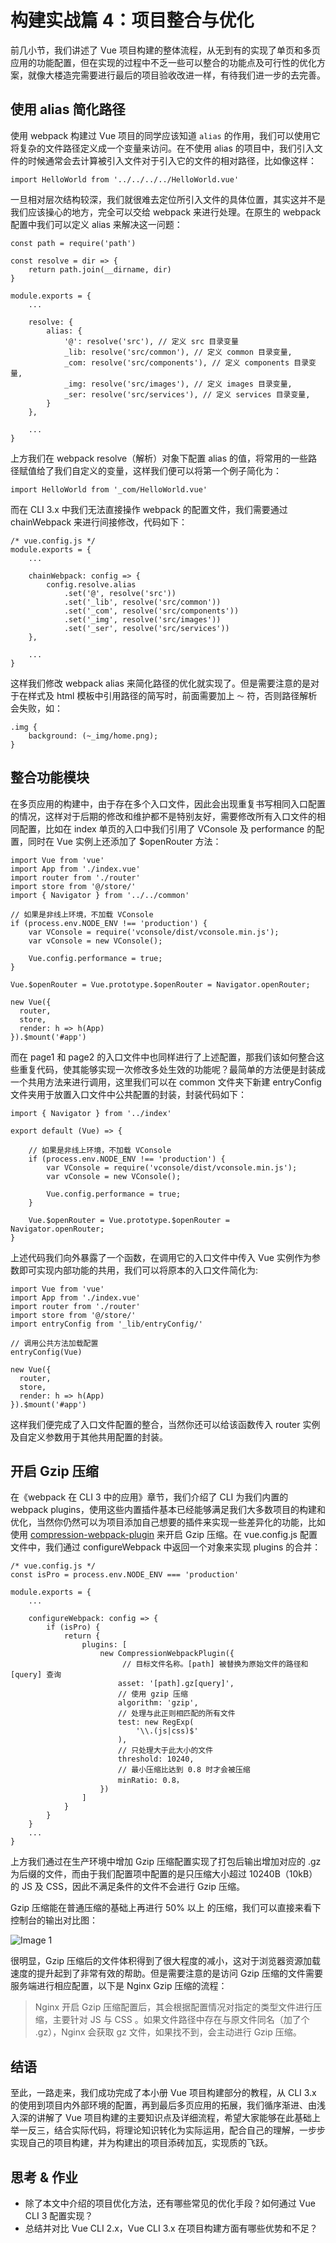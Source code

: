 # 构建实战篇 4：项目整合与优化

前几小节，我们讲述了 Vue 项目构建的整体流程，从无到有的实现了单页和多页应用的功能配置，但在实现的过程中不乏一些可以整合的功能点及可行性的优化方案，就像大楼造完需要进行最后的项目验收改进一样，有待我们进一步的去完善。

## 使用 alias 简化路径

使用 webpack 构建过 Vue 项目的同学应该知道 `alias` 的作用，我们可以使用它将复杂的文件路径定义成一个变量来访问。在不使用 alias 的项目中，我们引入文件的时候通常会去计算被引入文件对于引入它的文件的相对路径，比如像这样：

    import HelloWorld from '../../../../HelloWorld.vue'

一旦相对层次结构较深，我们就很难去定位所引入文件的具体位置，其实这并不是我们应该操心的地方，完全可以交给 webpack 来进行处理。在原生的 webpack 配置中我们可以定义 alias 来解决这一问题：

    const path = require('path')

    const resolve = dir => {
        return path.join(__dirname, dir)
    }

    module.exports = {
        ...

        resolve: {
            alias: {
                '@': resolve('src'), // 定义 src 目录变量
                _lib: resolve('src/common'), // 定义 common 目录变量,
                _com: resolve('src/components'), // 定义 components 目录变量,
                _img: resolve('src/images'), // 定义 images 目录变量,
                _ser: resolve('src/services'), // 定义 services 目录变量,
            }
        },

        ...
    }

上方我们在 webpack resolve（解析）对象下配置 alias 的值，将常用的一些路径赋值给了我们自定义的变量，这样我们便可以将第一个例子简化为：

    import HelloWorld from '_com/HelloWorld.vue'

而在 CLI 3.x 中我们无法直接操作 webpack 的配置文件，我们需要通过 chainWebpack 来进行间接修改，代码如下：

    /* vue.config.js */
    module.exports = {
        ...

        chainWebpack: config => {
            config.resolve.alias
                .set('@', resolve('src'))
                .set('_lib', resolve('src/common'))
                .set('_com', resolve('src/components'))
                .set('_img', resolve('src/images'))
                .set('_ser', resolve('src/services'))
        },

        ...
    }

这样我们修改 webpack alias 来简化路径的优化就实现了。但是需要注意的是对于在样式及 html 模板中引用路径的简写时，前面需要加上 `～` 符，否则路径解析会失败，如：

    .img {
        background: (~_img/home.png);
    }

## 整合功能模块

在多页应用的构建中，由于存在多个入口文件，因此会出现重复书写相同入口配置的情况，这样对于后期的修改和维护都不是特别友好，需要修改所有入口文件的相同配置，比如在 index 单页的入口中我们引用了 VConsole 及 performance 的配置，同时在 Vue 实例上还添加了 $openRouter 方法：

    import Vue from 'vue'
    import App from './index.vue'
    import router from './router'
    import store from '@/store/'
    import { Navigator } from '../../common'

    // 如果是非线上环境，不加载 VConsole
    if (process.env.NODE_ENV !== 'production') {
        var VConsole = require('vconsole/dist/vconsole.min.js');
        var vConsole = new VConsole();

        Vue.config.performance = true;
    }

    Vue.$openRouter = Vue.prototype.$openRouter = Navigator.openRouter;

    new Vue({
      router,
      store,
      render: h => h(App)
    }).$mount('#app')

而在 page1 和 page2 的入口文件中也同样进行了上述配置，那我们该如何整合这些重复代码，使其能够实现一次修改多处生效的功能呢？最简单的方法便是封装成一个共用方法来进行调用，这里我们可以在 common 文件夹下新建 entryConfig 文件夹用于放置入口文件中公共配置的封装，封装代码如下：

    import { Navigator } from '../index'

    export default (Vue) => {

        // 如果是非线上环境，不加载 VConsole
        if (process.env.NODE_ENV !== 'production') {
            var VConsole = require('vconsole/dist/vconsole.min.js');
            var vConsole = new VConsole();

            Vue.config.performance = true;
        }

        Vue.$openRouter = Vue.prototype.$openRouter = Navigator.openRouter;
    }

上述代码我们向外暴露了一个函数，在调用它的入口文件中传入 Vue 实例作为参数即可实现内部功能的共用，我们可以将原本的入口文件简化为:

    import Vue from 'vue'
    import App from './index.vue'
    import router from './router'
    import store from '@/store/'
    import entryConfig from '_lib/entryConfig/'

    // 调用公共方法加载配置
    entryConfig(Vue)

    new Vue({
      router,
      store,
      render: h => h(App)
    }).$mount('#app')

这样我们便完成了入口文件配置的整合，当然你还可以给该函数传入 router 实例及自定义参数用于其他共用配置的封装。

## 开启 Gzip 压缩

在《webpack 在 CLI 3 中的应用》章节，我们介绍了 CLI 为我们内置的 webpack plugins，使用这些内置插件基本已经能够满足我们大多数项目的构建和优化，当然你仍然可以为项目添加自己想要的插件来实现一些差异化的功能，比如使用 [compression-webpack-plugin][] 来开启 Gzip 压缩。在 vue.config.js 配置文件中，我们通过 configureWebpack 中返回一个对象来实现 plugins 的合并：

    /* vue.config.js */
    const isPro = process.env.NODE_ENV === 'production'

    module.exports = {
        ...

        configureWebpack: config => {
            if (isPro) {
                return {
                    plugins: [
                        new CompressionWebpackPlugin({
                             // 目标文件名称。[path] 被替换为原始文件的路径和 [query] 查询
                            asset: '[path].gz[query]',
                            // 使用 gzip 压缩
                            algorithm: 'gzip',
                            // 处理与此正则相匹配的所有文件
                            test: new RegExp(
                                '\\.(js|css)$'
                            ),
                            // 只处理大于此大小的文件
                            threshold: 10240,
                            // 最小压缩比达到 0.8 时才会被压缩
                            minRatio: 0.8，
                        })
                    ]
                }
            }
        }
        ...
    }

上方我们通过在生产环境中增加 Gzip 压缩配置实现了打包后输出增加对应的 .gz 为后缀的文件，而由于我们配置项中配置的是只压缩大小超过 10240B（10kB）的 JS 及 CSS，因此不满足条件的文件不会进行 Gzip 压缩。

Gzip 压缩能在普通压缩的基础上再进行 50% 以上 的压缩，我们可以直接来看下控制台的输出对比图：

![Image 1](_media/c95285d1cc7b49d6a78c690e1e8e6402.png)

很明显，Gzip 压缩后的文件体积得到了很大程度的减小，这对于浏览器资源加载速度的提升起到了非常有效的帮助。但是需要注意的是访问 Gzip 压缩的文件需要服务端进行相应配置，以下是 Nginx Gzip 压缩的流程：

> Nginx 开启 Gzip 压缩配置后，其会根据配置情况对指定的类型文件进行压缩，主要针对 JS 与 CSS 。如果文件路径中存在与原文件同名（加了个 .gz），Nginx 会获取 gz 文件，如果找不到，会主动进行 Gzip 压缩。

## 结语

至此，一路走来，我们成功完成了本小册 Vue 项目构建部分的教程，从 CLI 3.x 的使用到项目内外部环境的配置，再到最后多页应用的拓展，我们循序渐进、由浅入深的讲解了 Vue 项目构建的主要知识点及详细流程，希望大家能够在此基础上举一反三，结合实际代码，将理论知识转化为实际运用，配合自己的理解，一步步实现自己的项目构建，并为构建出的项目添砖加瓦，实现质的飞跃。

## 思考 & 作业

- 除了本文中介绍的项目优化方法，还有哪些常见的优化手段？如何通过 Vue CLI 3 配置实现？
- 总结并对比 Vue CLI 2.x，Vue CLI 3.x 在项目构建方面有哪些优势和不足？

[compression-webpack-plugin]: https://www.npmjs.com/package/compression-webpack-plugin
[24.png]: https://s.poetries.work/gitee/2020/08/vue/24.png
